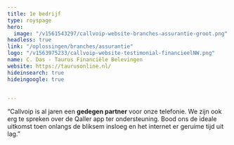 ```yaml
---
title: 1e bedrijf
type: royspage
hero:
  image: "/v1561543297/callvoip-website-branches-assurantie-groot.png"
headless: true
link: "/oplossingen/branches/assurantie"
logo: "/v1563975233/callvoip-website-testimonial-financieelNW.png"
name: C. Das - Taurus Financiële Belevingen
website: https://taurusonline.nl/
hideinsearch: true
hideingoogle: true


---
```

“Callvoip is al jaren een **gedegen partner** voor onze telefonie. We zijn ook erg te spreken over de Qaller app ter ondersteuning. Bood ons de ideale uitkomst toen onlangs de bliksem insloeg en het internet er geruime tijd uit lag.”
